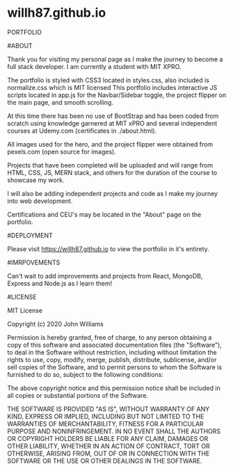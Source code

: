 # willh87.github.io
PORTFOLIO

#ABOUT

  Thank you for visiting my personal page as I make the journey to become a full stack developer. I am currently a student with MIT XPRO. 

  The portfolio is styled with CSS3 located in styles.css, also included is normalize.css which is MIT licensed This portfolio includes interactive JS scripts located in app.js for the Navbar/Sidebar toggle, the project flipper on the main page, and smooth scrolling.

  At this time there has been no use of BootStrap and has been coded from scratch using knowledge garnered at MIT xPRO and several independent courses at Udemy.com (certificates in ./about.html).

  All images used for the hero, and the project flipper were obtained from pexels.com (open source for images).

  Projects that have been completed will be uploaded and will range from HTML, CSS, JS, MERN stack, and others for the duration of the course to showcase my work.

  I will also be adding independent projects and code as I make my journey into web development. 

  Certifications and CEU's may be located in the "About" page on the portfolio.

#DEPLOYMENT

  Please visit https://willh87.github.io to view the portfolio in it's entirety. 
  
#IMRPOVEMENTS

  Can't wait to add improvements and projects from React, MongoDB, Express and Node.js as I learn them!


#LICENSE

  MIT License

Copyright (c) 2020 John Williams

Permission is hereby granted, free of charge, to any person obtaining a copy
of this software and associated documentation files (the "Software"), to deal
in the Software without restriction, including without limitation the rights
to use, copy, modify, merge, publish, distribute, sublicense, and/or sell
copies of the Software, and to permit persons to whom the Software is
furnished to do so, subject to the following conditions:

The above copyright notice and this permission notice shall be included in all
copies or substantial portions of the Software.

THE SOFTWARE IS PROVIDED "AS IS", WITHOUT WARRANTY OF ANY KIND, EXPRESS OR
IMPLIED, INCLUDING BUT NOT LIMITED TO THE WARRANTIES OF MERCHANTABILITY,
FITNESS FOR A PARTICULAR PURPOSE AND NONINFRINGEMENT. IN NO EVENT SHALL THE
AUTHORS OR COPYRIGHT HOLDERS BE LIABLE FOR ANY CLAIM, DAMAGES OR OTHER
LIABILITY, WHETHER IN AN ACTION OF CONTRACT, TORT OR OTHERWISE, ARISING FROM,
OUT OF OR IN CONNECTION WITH THE SOFTWARE OR THE USE OR OTHER DEALINGS IN THE
SOFTWARE.
